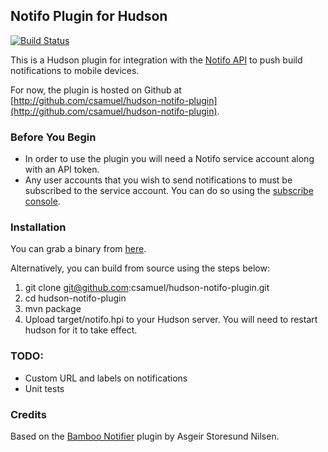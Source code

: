 ## Notifo Plugin for Hudson

[![Build Status](https://secure.travis-ci.org/csamuel/hudson-notifo-plugin.png)](http://travis-ci.org/csamuel/hudson-notifo-plugin)

This is a Hudson plugin for integration with the [Notifo API](http://notifo.com/) to push build notifications to mobile devices.

For now, the plugin is hosted on Github at [http://github.com/csamuel/hudson-notifo-plugin](http://github.com/csamuel/hudson-notifo-plugin).

### Before You Begin

* In order to use the plugin you will need a Notifo service account along with an API token.
* Any user accounts that you wish to send notifications to must be subscribed to the service account. You can do so using the [subscribe console](http://notifo.com/service/console_subscribe).

### Installation

You can grab a binary from [here](http://github.com/csamuel/hudson-notifo-plugin/downloads).

Alternatively, you can build from source using the steps below:

1. git clone git@github.com:csamuel/hudson-notifo-plugin.git
2. cd hudson-notifo-plugin
3. mvn package
4. Upload target/notifo.hpi to your Hudson server. You will need to restart hudson for it to take effect.
	
### TODO:

* Custom URL and labels on notifications
* Unit tests

### Credits

Based on the [Bamboo Notifier](http://wiki.hudson-ci.org/display/HUDSON/Bamboo+Notifier) plugin by Asgeir Storesund Nilsen.
